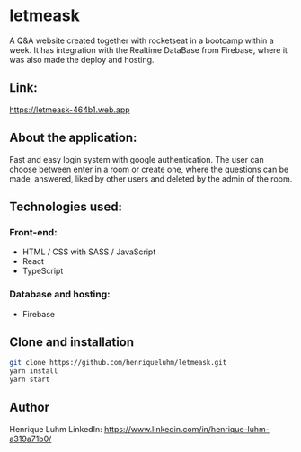 # letmeask
A Q&A website created together with rocketseat in a bootcamp within a week. It has integration with the Realtime DataBase from Firebase, where it was also made the deploy and hosting.
<br/>
## Link:
https://letmeask-464b1.web.app
<br/>

## About the application:
Fast and easy login system with google authentication. The user can choose between enter in a room or create one, where the questions can be made, answered, liked by other users and deleted by the admin of the room.

## Technologies used:
### Front-end:
  - HTML / CSS with SASS / JavaScript
  - React
  - TypeScript
  
### Database and hosting:
  - Firebase

## Clone and installation
```bash
git clone https://github.com/henriqueluhm/letmeask.git
yarn install 
yarn start 
```

## Author
  Henrique Luhm
  LinkedIn: https://www.linkedin.com/in/henrique-luhm-a319a71b0/
